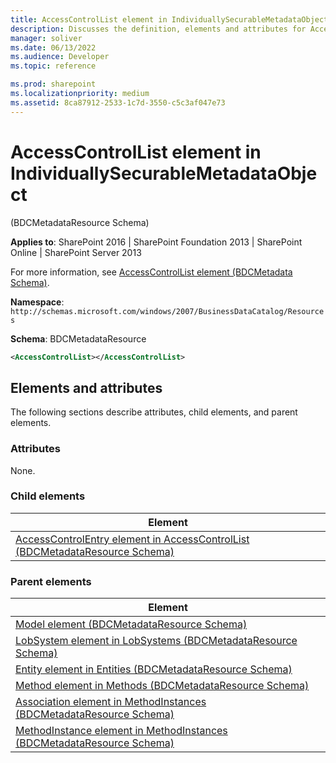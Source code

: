 ```yaml
---
title: AccessControlList element in IndividuallySecurableMetadataObject
description: Discusses the definition, elements and attributes for AccessControlList element in IndividuallySecurableMetadataObject.
manager: soliver
ms.date: 06/13/2022
ms.audience: Developer
ms.topic: reference

ms.prod: sharepoint
ms.localizationpriority: medium
ms.assetid: 8ca87912-2533-1c7d-3550-c5c3af047e73
---
```


# AccessControlList element in IndividuallySecurableMetadataObject 

(BDCMetadataResource Schema)

**Applies to**: SharePoint 2016 | SharePoint Foundation 2013 | SharePoint Online | SharePoint Server 2013

For more information, see [AccessControlList element (BDCMetadata Schema)](accesscontrollist-element-bdcmetadata-schema.md).

**Namespace**: `http://schemas.microsoft.com/windows/2007/BusinessDataCatalog/Resources`

**Schema**: BDCMetadataResource

```XML
<AccessControlList></AccessControlList>
```

## Elements and attributes

The following sections describe attributes, child elements, and parent elements.

### Attributes

None.

### Child elements

| Element |
| --- |
| [AccessControlEntry element in AccessControlList (BDCMetadataResource Schema)](accesscontrolentry-element-in-accesscontrollist-bdcmetadataresource-schema.md) |

### Parent elements

| Element |
| --- |
| [Model element (BDCMetadataResource Schema)](model-element-bdcmetadataresource-schema.md) |
| [LobSystem element in LobSystems (BDCMetadataResource Schema)](lobsystem-element-in-lobsystems-bdcmetadataresource-schema.md) |
| [Entity element in Entities (BDCMetadataResource Schema)](entity-element-in-entities-bdcmetadataresource-schema.md) |
| [Method element in Methods (BDCMetadataResource Schema)](method-element-in-methods-bdcmetadataresource-schema.md) |
| [Association element in MethodInstances (BDCMetadataResource Schema)](association-element-in-methodinstances-bdcmetadataresource-schema.md) |
| [MethodInstance element in MethodInstances (BDCMetadataResource Schema)](methodinstance-element-in-methodinstances-bdcmetadataresource-schema.md) |

